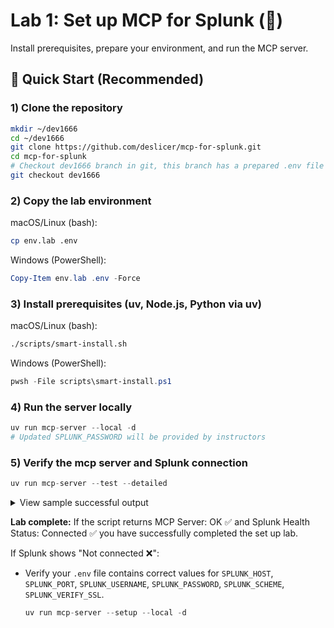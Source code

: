
# Lab 1: Set up MCP for Splunk (🔧)

Install prerequisites, prepare your environment, and run the MCP server.

## 🚀 Quick Start (Recommended)

### 1) Clone the repository

```bash
mkdir ~/dev1666
cd ~/dev1666
git clone https://github.com/deslicer/mcp-for-splunk.git
cd mcp-for-splunk
# Checkout dev1666 branch in git, this branch has a prepared .env file for you.
git checkout dev1666
```

### 2) Copy the lab environment
macOS/Linux (bash):
```bash
cp env.lab .env
```
Windows (PowerShell):
```powershell
Copy-Item env.lab .env -Force
```
### 3) Install prerequisites (uv, Node.js, Python via uv)
macOS/Linux (bash):
```bash
./scripts/smart-install.sh
```
Windows (PowerShell):
```powershell
pwsh -File scripts\smart-install.ps1
```
### 4) Run the server locally

```python
uv run mcp-server --local -d
# Updated SPLUNK_PASSWORD will be provided by instructors
```

### 5) Verify the mcp server and Splunk connection

```python
uv run mcp-server --test --detailed
```

<details>
<summary>View sample successful output</summary>

```bash
== MCP Server Check ==
URL: http://0.0.0.0:8003/mcp/
• MCP Server: OK ✅
• Tools: 39 | Resources: 17

-- Splunk Health --
• Status: Connected ✅
• Server: sh-i-0b8d6e25a.deslicer.splunkcloud.com
• Version: 9.3.2411.113
• Source: server_config
```
</details>

**Lab complete:** If the script returns MCP Server: OK ✅ and Splunk Health  Status: Connected ✅ you have successfully completed the set up lab.

If Splunk shows "Not connected ❌":

- Verify your `.env` file contains correct values for `SPLUNK_HOST`, `SPLUNK_PORT`, `SPLUNK_USERNAME`, `SPLUNK_PASSWORD`, `SPLUNK_SCHEME`, `SPLUNK_VERIFY_SSL`.
  ```python
  uv run mcp-server --setup --local -d
